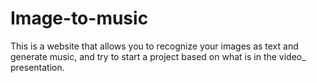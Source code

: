 # Image-to-music
This is a website that allows you to recognize your images as text and generate music, and try to start a project based on what is in the video_ presentation.
